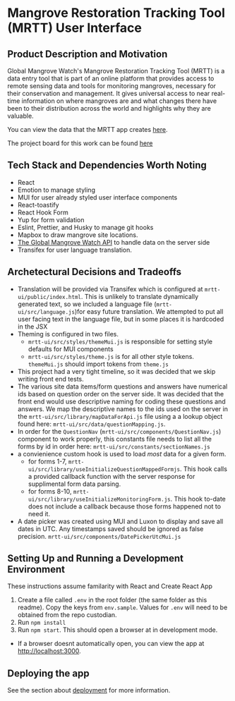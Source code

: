 # Mangrove Restoration Tracking Tool (MRTT) User Interface

## Product Description and Motivation

Global Mangrove Watch's Mangrove Restoration Tracking Tool (MRTT) is a data entry tool that is part of an online platform that provides access to remote sensing data and tools for monitoring mangroves, necessary for their conservation and management. It gives universal access to near real-time information on where mangroves are and what changes there have been to their distribution across the world and highlights why they are valuable.

You can view the data that the MRTT app creates [here](https://globalmangrovewatch.org/).

The project board for this work can be found [here](https://github.com/Vizzuality/mangrove-atlas/issues)

## Tech Stack and Dependencies Worth Noting

- React
- Emotion to manage styling
- MUI for user already styled user interface components
- React-toastify
- React Hook Form
- Yup for form validation
- Eslint, Prettier, and Husky to manage git hooks
- Mapbox to draw mangrove site locations.
- [The Global Mangrove Watch API](https://github.com/globalmangrovewatch/gmw-api) to handle data on the server side
- Transifex for user language translation.

## Archetectural Decisions and Tradeoffs

- Translation will be provided via Transifex which is configured at `mrtt-ui/public/index.html`. This is unlikely to translate dynamically generated text, so we included a language file (`mrtt-ui/src/language.js`)for easy future translation. We attempted to put all user facing text in the language file, but in some places it is hardcoded in the JSX
- Theming is configured in two files.
  - `mrtt-ui/src/styles/themeMui.js` is responsible for setting style defaults for MUI components
  - `mrtt-ui/src/styles/theme.js` is for all other style tokens. `themeMui.js` should import tokens from `theme.js`
- This project had a very tight timeline, so it was decided that we skip writing front end tests.
- The various site data items/form questions and answers have numerical ids based on question order on the server side. It was decided that the front end would use descriptive naming for coding these questions and answers. We map the descriptive names to the ids used on the server in the `mrtt-ui/src/library/mapDataForApi.js` file using a a lookup object found here: `mrtt-ui/src/data/questionMapping.js`.
- In order for the `QuestionNav` (`mrtt-ui/src/components/QuestionNav.js`) component to work properly, this constants file needs to list all the forms by id in order here: `mrtt-ui/src/constants/sectionNames.js`
- a convienience custom hook is used to load _most_ data for a given form.
  - for forms 1-7, `mrtt-ui/src/library/useInitializeQuestionMappedFormjs`. This hook calls a provided callback function with the server response for supplimental form data parsing.
  - for forms 8-10, `mrtt-ui/src/library/useInitializeMonitoringForm.js`. This hook to-date does not include a callback because those forms happened not to need it.
- A date picker was created using MUI and Luxon to display and save all dates in UTC. Any timestamps saved should be ignored as false precision. `mrtt-ui/src/components/DatePickerUtcMui.js`

## Setting Up and Running a Development Environment

These instructions assume familarity with React and Create React App

1. Create a file called `.env` in the root folder (the same folder as this readme). Copy the keys from `env.sample`. Values for `.env` will need to be obtained from the repo custodian.
1. Run `npm install`
1. Run `npm start`. This should open a browser at in development mode.

- If a browser doesnt automatically open, you can view the app at [http://localhost:3000](http://localhost:3000).

## Deploying the app

See the section about [deployment](https://facebook.github.io/create-react-app/docs/deployment) for more information.
